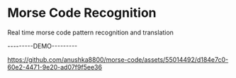 # Morse Code Recognition
Real time morse code pattern recognition and translation

---------DEMO---------

https://github.com/anushka8800/morse-code/assets/55014492/d184e7c0-60e2-4471-9e20-ad07f9f5ee36


